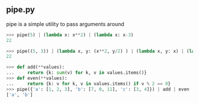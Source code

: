pipe.py
-------

pipe is a simple utility to pass arguments around

```python
>>> pipe(5) | (lambda x: x**2) | (lambda x: x-3)
22

>>> pipe((5, 3)) | (lambda x, y: (x**2, y/2) ) | (lambda x, y: x) | (lambda x: x-3)
22

>>> def add(**values):
...     return {k: sum(v) for k, v in values.items()}
>>> def even(**values):
...     return {k: v for k, v in values.items() if v % 2 == 0}
>>> pipe({'a': [1, 2, 3], 'b': [7, 0, 11], 'c': [3, 4]}) | add | even | (lambda **values: sorted(values.keys()))
['a', 'b']
```
